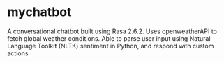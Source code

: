 # mychatbot
A conversational chatbot built using Rasa 2.6.2. 
Uses openweatherAPI to fetch global weather conditions.
Able to parse user input using Natural Language Toolkit (NLTK) sentiment in Python, and respond with custom actions
